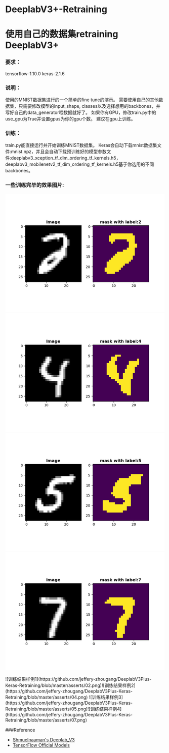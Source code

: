 # DeeplabV3+-Retraining
# 使用自己的数据集retraining DeeplabV3+

### 要求：
tensorflow-1.10.0
keras-2.1.6

### 说明：
使用的MNIST数据集进行的一个简单的fine tune的演示。
需要使用自己的其他数据集，只需要修改模型的input_shape, classes以及选择想用的backbones，并写好自己的data_generator喂数据就好了。
如果你有GPU，修改train.py中的use_gpu为True并设置gpus为你的gpu个数。
建议在gpu上训练。

### 训练：
train.py能直接运行并开始训练MNIST数据集。
Keras会自动下载mnist数据集文件:mnist.npz，并且会自动下载预训练好的模型参数文件:deeplabv3_xception_tf_dim_ordering_tf_kernels.h5，deeplabv3_mobilenetv2_tf_dim_ordering_tf_kernels.h5基于你选用的不同backbones。

### 一些训练完毕的效果图片:
<p align="center">
    <img src="asserts/02.png" width=600>
    <img src="asserts/04.png" width=600></br>
    <img src="asserts/05.png" width=600>
    <img src="asserts/07.png" width=600></br>
</p>
![训练结果样例1](https://github.com/jeffery-zhougang/DeeplabV3Plus-Keras-Retraining/blob/master/asserts/02.png)![训练结果样例2](https://github.com/jeffery-zhougang/DeeplabV3Plus-Keras-Retraining/blob/master/asserts/04.png)
![训练结果样例3](https://github.com/jeffery-zhougang/DeeplabV3Plus-Keras-Retraining/blob/master/asserts/05.png)![训练结果样例4](https://github.com/jeffery-zhougang/DeeplabV3Plus-Keras-Retraining/blob/master/asserts/07.png)

###Reference
- [Shmuelnaaman's Deeplab_V3](https://github.com/Shmuelnaaman/deeplab_v3)
- [TensorFlow Official Models](https://github.com/tensorflow/models/tree/master/research/deeplab)
